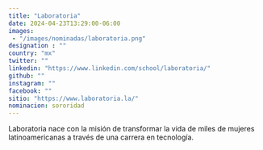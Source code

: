```yaml
---
title: "Laboratoria"
date: 2024-04-23T13:29:00-06:00
images: 
 - "/images/nominadas/laboratoria.png"
designation : ""
country: "mx"
twitter: ""
linkedin: "https://www.linkedin.com/school/laboratoria/"
github: ""
instagram: ""
facebook: ""
sitio: "https://www.laboratoria.la/"
nominacion: sororidad
---
```


Laboratoria nace con la misión de transformar la vida de miles de mujeres latinoamericanas a través de una carrera en tecnología.